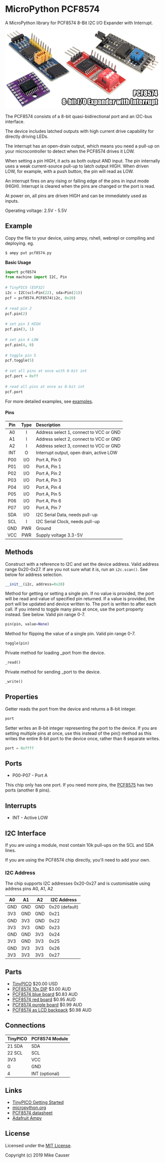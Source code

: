 # MicroPython PCF8574

A MicroPython library for PCF8574 8-Bit I2C I/O Expander with Interrupt.

![demo](docs/demo.jpg)

The PCF8574 consists of a 8-bit quasi-bidirectional port and an I2C-bus interface.

The device includes latched outputs with high current drive capability for directly driving LEDs.

The interrupt has an open-drain output, which means you need a pull-up on your microcontroller
to detect when the PCF8574 drives it LOW.

When setting a pin HIGH, it acts as both output AND input. The pin internally uses a weak
current-source pull-up to latch output HIGH.
When driven LOW, for example, with a push button, the pin will read as LOW.

An interrupt fires on any rising or falling edge of the pins in input mode (HIGH).
Interrupt is cleared when the pins are changed or the port is read.

At power on, all pins are driven HIGH and can be immediately used as inputs.

Operating voltage: 2.5V - 5.5V

## Example

Copy the file to your device, using ampy, rshell, webrepl or compiling and deploying. eg.

```bash
$ ampy put pcf8574.py
```

**Basic Usage**

```python
import pcf8574
from machine import I2C, Pin

# TinyPICO (ESP32)
i2c = I2C(scl=Pin(22), sda=Pin(21))
pcf = pcf8574.PCF8574(i2c, 0x20)

# read pin 2
pcf.pin(2)

# set pin 3 HIGH
pcf.pin(3, 1)

# set pin 4 LOW
pcf.pin(4, 0)

# toggle pin 5
pcf.toggle(5)

# set all pins at once with 8-bit int
pcf.port = 0xff

# read all pins at once as 8-bit int
pcf.port
```

For more detailed examples, see [examples](/examples).

#### Pins

Pin  | Type | Description
:---:|:----:|:----------------------------------------
A0   | I    | Address select 1, connect to VCC or GND
A1   | I    | Address select 2, connect to VCC or GND
A2   | I    | Address select 3, connect to VCC or GND
INT  | O    | Interrupt output, open drain, active LOW
P00  | I/O  | Port A, Pin 0
P01  | I/O  | Port A, Pin 1
P02  | I/O  | Port A, Pin 2
P03  | I/O  | Port A, Pin 3
P04  | I/O  | Port A, Pin 4
P05  | I/O  | Port A, Pin 5
P06  | I/O  | Port A, Pin 6
P07  | I/O  | Port A, Pin 7
SDA  | I/O  | I2C Serial Data, needs pull-up
SCL  | I    | I2C Serial Clock, needs pull-up
GND  | PWR  | Ground
VCC  | PWR  | Supply voltage 3.3-5V

## Methods

Construct with a reference to I2C and set the device address.
Valid address range 0x20-0x27.
If are you not sure what it is, run an `i2c.scan()`.
See below for address selection.
```python
__init__(i2c, address=0x20)
```

Method for getting or setting a single pin.
If no value is provided, the port will be read and value of specified pin returned.
If a value is provided, the port will be updated and device written to.
The port is written to after each call. If you intend to toggle many pins at once, use the
port property instead. See below.
Valid pin range 0-7.
```python
pin(pin, value=None)
```

Method for flipping the value of a single pin.
Valid pin range 0-7.
```python
toggle(pin)
```

Private method for loading _port from the device.
```python
_read()
```

Private method for sending _port to the device.
```python
_write()
```

## Properties

Getter reads the port from the device and returns a 8-bit integer.
```python
port
```

Setter writes an 8-bit integer representing the port to the device.
If you are setting multiple pins at once, use this instead of the pin() method as
this writes the entire 8-bit port to the device once, rather than 8 separate writes.
```python
port = 0xffff
```

## Ports

* P00-P07 - Port A

This chip only has one port. If you need more pins, the [PCF8575](https://github.com/mcauser/micropython-pcf8575) has two ports (another 8 pins).

## Interrupts

* INT - Active LOW

## I2C Interface

If you are using a module, most contain 10k pull-ups on the SCL and SDA lines.

If you are using the PCF8574 chip directly, you'll need to add your own.

### I2C Address

The chip supports I2C addresses 0x20-0x27 and is customisable using address pins A0, A1, A2

A0  | A1  | A2  | I2C Address
----|-----|-----|------------
GND | GND | GND | 0x20 (default)
3V3 | GND | GND | 0x21
GND | 3V3 | GND | 0x22
3V3 | 3V3 | GND | 0x23
GND | GND | 3V3 | 0x24
3V3 | GND | 3V3 | 0x25
GND | 3V3 | 3V3 | 0x26
3V3 | 3V3 | 3V3 | 0x27

## Parts

* [TinyPICO](https://www.tinypico.com/) $20.00 USD
* [PCF8574 10x DIP](https://www.aliexpress.com/item/32933373566.html) $3.00 AUD
* [PCF8574 blue board](https://www.aliexpress.com/item/32224660654.html) $0.83 AUD
* [PCF8574 red board](https://www.aliexpress.com/item/32441163158.html) $0.95 AUD
* [PCF8574 purple board](https://www.aliexpress.com/item/32805562508.html) $0.99 AUD
* [PCF8574 as LCD backpack](https://www.aliexpress.com/item/32654514649.html) $0.98 AUD

## Connections

TinyPICO | PCF8574 Module
-------- | ----------
21 SDA   | SDA
22 SCL   | SCL
3V3      | VCC
G        | GND
4        | INT (optional)

## Links

* [TinyPICO Getting Started](https://www.tinypico.com/gettingstarted)
* [micropython.org](http://micropython.org)
* [PCF8574 datasheet](docs/pcf8574.pdf)
* [Adafruit Ampy](https://learn.adafruit.com/micropython-basics-load-files-and-run-code/install-ampy)

## License

Licensed under the [MIT License](http://opensource.org/licenses/MIT).

Copyright (c) 2019 Mike Causer
